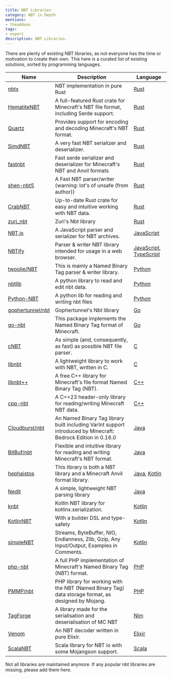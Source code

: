 ```yaml
---
title: NBT Libraries
category: NBT in Depth
mentions:
- theaddonn
tags:
- expert
description: NBT Libraries.
---
```


There are plenty of existing NBT libraries, as not everyone has the time or motivation to create their own.
This here is a curated list of existing solutions, sorted by programming languages.

| Name                                                                                   | Description                                                                                                   | Language                                                                                              |
|----------------------------------------------------------------------------------------|---------------------------------------------------------------------------------------------------------------|-------------------------------------------------------------------------------------------------------|
| [nbtx](https://github.com/bedrock-crustaceans/nbtx)                                    | NBT implementation in pure Rust                                                                               | [Rust](https://www.rust-lang.org/)                                                                    |
| [HematiteNBT](https://github.com/CorentinPtrl/hematite_nbt)                            | A full-featured Rust crate for Minecraft's NBT file format, including Serde support.                          | [Rust](https://www.rust-lang.org/)                                                                    |
| [Quartz](https://github.com/Rusty-Quartz/quartz_nbt)                                   | Provides support for encoding and decoding Minecraft's NBT format.                                            | [Rust](https://www.rust-lang.org/)                                                                    |
| [SimdNBT](https://github.com/azalea-rs/simdnbt)                                        | A very fast NBT serializer and deserializer.                                                                  | [Rust](https://www.rust-lang.org/)                                                                    |
| [fastnbt](https://github.com/owengage/fastnbt)                                         | Fast serde serializer and deserializer for Minecraft's NBT and Anvil formats                                  | [Rust](https://www.rust-lang.org/)                                                                    |
| [shen-nbt5](https://github.com/shenjackyuanjie/nbt-rust)                               | A Fast NBT parser/writer (warning: lot's of unsafe (from author))                                             | [Rust](https://www.rust-lang.org/)                                                                    |
| [CrabNBT](https://github.com/CrabCraftDev/CrabNBT)                                     | Up-to-date Rust crate for easy and intuitive working with NBT data.                                           | [Rust](https://www.rust-lang.org/)                                                                    |
| [zuri_nbt](https://github.com/zuri-mc/zuri_nbt)                                        | Zuri's Nbt library                                                                                            | [Rust](https://www.rust-lang.org/)                                                                    |
| [NBT.js](https://github.com/sjmulder/nbt-js)                                           | A JavaScript parser and serializer for NBT archives.                                                          | [JavaScript](https://en.wikipedia.org/wiki/JavaScript)                                                |
| [NBTify](https://github.com/Offroaders123/NBTify)                                      | Parser & writer NBT library intended for usage in a web browser.                                              | [JavaScript](https://en.wikipedia.org/wiki/JavaScript), [TypeScript](https://www.typescriptlang.org/) |
| [twoolie/NBT](https://github.com/twoolie/NBT)                                          | This is mainly a Named Binary Tag parser & writer library.                                                    | [Python](https://www.python.org/)                                                                     |
| [nbtlib](https://github.com/vberlier/nbtlib)                                           | A python library to read and edit nbt data.                                                                   | [Python](https://www.python.org/)                                                                     |
| [Python-NBT](https://github.com/TowardtheStars/Python-NBT)                             | A python lib for reading and writing nbt files                                                                | [Python](https://www.python.org/)                                                                     |
| [gophertunnel/nbt](https://github.com/Sandertv/gophertunnel/tree/master/minecraft/nbt) | Gophertunnel's Nbt library                                                                                    | [Go](https://go.dev/)                                                                                 |
| [go-nbt](https://github.com/Tnze/go-mc/tree/master/nbt)                                | This package implements the Named Binary Tag format of Minecraft.                                             | [Go](https://go.dev/)                                                                                 |
| [cNBT](https://github.com/nickelpro/cNBT )                                             | As simple (and, consequently, as fast) as possible NBT file parser.                                           | [C](https://en.wikipedia.org/wiki/C_(programming_language))                                           |
| [libnbt](https://sr.ht/~azbantium/libnbt/)                                             | A lightweight library to work with NBT, written in C.                                                         | [C](https://en.wikipedia.org/wiki/C_(programming_language))                                           |
| [libnbt++](https://github.com/PrismLauncher/libnbtplusplus )                           | A free C++ library for Minecraft's file format Named Binary Tag (NBT).                                        | [C++](https://en.wikipedia.org/wiki/C%2B%2B)                                                          |
| [cpp-nbt](https://github.com/SpockBotMC/cpp-nbt)                                       | A C++23 header-only library for reading/writing Minecraft NBT data.                                           | [C++](https://en.wikipedia.org/wiki/C%2B%2B)                                                          |
| [Cloudburst/nbt](https://github.com/CloudburstMC/NBT)                                  | An Named Binary Tag library built including VarInt support introduced by Minecraft: Bedrock Edition in 0.16.0 | [Java](https://en.wikipedia.org/wiki/Java_(programming_language))                                     |
| [BitBuf/nbt](https://github.com/BitBuf/nbt)                                            | Flexible and intuitive library for reading and writing Minecraft's NBT format.                                | [Java](https://en.wikipedia.org/wiki/Java_(programming_language))                                     |
| [hephaistos](https://github.com/jglrxavpok/hephaistos)                                 | This library is both a NBT library and a Minecraft Anvil format library.                                      | [Java](https://en.wikipedia.org/wiki/Java_(programming_language)), [Kotlin](https://kotlinlang.org/)  |
| [Nedit](https://github.com/TheNullicorn/Nedit)                                         | A simple, lightweight NBT parsing library                                                                     | [Java](https://en.wikipedia.org/wiki/Java_(programming_language))                                     |
| [knbt](https://github.com/BenWoodworth/knbt)                                           | Kotlin NBT library for kotlinx.serialization.                                                                 | [Kotlin](https://kotlinlang.org/)                                                                     |
| [KotlinNBT](https://github.com/luizrcs/KotlinNBT)                                      | With a builder DSL and type-safety                                                                            | [Kotlin](https://kotlinlang.org/)                                                                     |
| [simpleNBT](https://gist.github.com/camdenorrb/bec73c5608267f0232bd8f5c42e0784d)       | Streams, ByteBuffer, NIO, Endianness, Zlib, Gzip, Any Input/Output, Examples in Comments.                     | [Kotlin](https://kotlinlang.org/)                                                                     |
| [php-nbt](https://github.com/aternosorg/php-nbt)                                       | A full PHP implementation of Minecraft's Named Binary Tag (NBT) format.                                       | [PHP](https://www.php.net/)                                                                           |
| [PMMP/nbt](https://github.com/pmmp/NBT)                                                | PHP library for working with the NBT (Named Binary Tag) data storage format, as designed by Mojang.           | [PHP](https://www.php.net/)                                                                           |
| [TagForge](https://github.com/Nimberite-Development/TagForge-Nim)                      | A library made for the serialisation and deserialisation of MC NBT                                            | [Nim](https://nim-lang.org/)                                                                          |
| [Venom](https://github.com/Bentechy66/venom)                                           | An NBT decoder written in pure Elixir.                                                                        | [Elixir](https://elixir-lang.org/)                                                                    |
| [ScalaNBT](https://github.com/drXor/ScalaNBT)                                          | Scala library for NBT io with some Mojangson support.                                                         | [Scala](https://www.scala-lang.org/)                                                                  |

Not all libraries are maintained anymore. If any popular nbt libraries are missing, please add them here.

